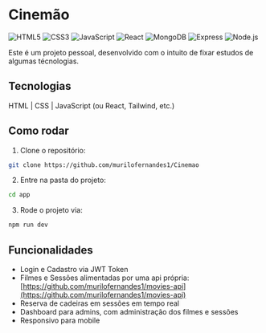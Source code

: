 # Cinemão

![HTML5](...) ![CSS3](...) ![JavaScript](...) ![React](...) ![MongoDB](...) ![Express](...) ![Node.js](...)

Este é um projeto pessoal, desenvolvido com o intuito de fixar estudos de algumas técnologias.

## Tecnologias

HTML | CSS | JavaScript
(ou React, Tailwind, etc.)

## Como rodar

1. Clone o repositório:

```bash
git clone https://github.com/murilofernandes1/Cinemao
```

2. Entre na pasta do projeto:

```bash
cd app
```

3. Rode o projeto via:

```bash
npm run dev
```

## Funcionalidades

- Login e Cadastro via JWT Token
- Filmes e Sessões alimentadas por uma api própria: [https://github.com/murilofernandes1/movies-api](https://github.com/murilofernandes1/movies-api)
- Reserva de cadeiras em sessões em tempo real
- Dashboard para admins, com administração dos filmes e sessões
- Responsivo para mobile
